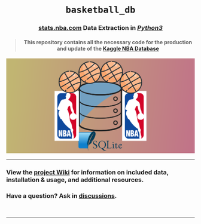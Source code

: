<div align='center'>
    <h1><code>basketball_db</code></h1>
    <h3><a href="stats.nba.com">stats.nba.com</a> Data Extraction in <i><u>Python3</u></i></h3>
    <h4><blockquote>This repository contains all the necessary code for the production and update of the <a href="https://www.kaggle.com/datasets/wyattowalsh/basketball">Kaggle NBA Database</a></blockquote></h4>
<div>
<div align='center'>
    <img src="./utils/img/logo-wide-bg.svg"/>
</div>

---

<div align='left'>
    <h3>View the <a href="https://github.com/wyattowalsh/basketball-db/wiki">project Wiki</a> for information on included data, installation & usage, and additional resources.</h3>
    <h3>Have a question? Ask in <a href="https://github.com/wyattowalsh/basketball-db/discussions">discussions</a>.</h3>
    <br/>
</div>

---
